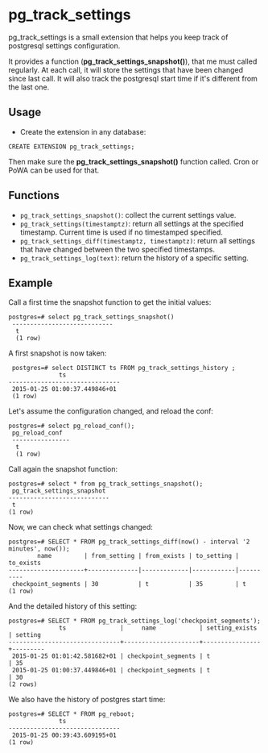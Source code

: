 pg_track_settings
=================

pg_track_settings is a small extension that helps you keep track of
postgresql settings configuration.

It provides a function (**pg_track_settings_snapshot()**), that me must called
regularly. At each call, it will store the settings that have been changed
since last call. It will also track the postgresql start time if it's different
from the last one.


Usage
-----

- Create the extension in any database:

```
CREATE EXTENSION pg_track_settings;
```

Then make sure the **pg_track_settings_snapshot()** function called. Cron or
PoWA can be used for that.

Functions
---------

- `pg_track_settings_snapshot()`: collect the current settings value.
- `pg_track_settings(timestamptz)`: return all settings at the specified timestamp. Current time is used if no timestamped specified.
- `pg_track_settings_diff(timestamptz, timestamptz)`: return all settings that have changed between the two specified timestamps.
- `pg_track_settings_log(text)`: return the history of a specific setting.

Example
-------
Call a first time the snapshot function to get the initial values:

```
postgres=# select pg_track_settings_snapshot()
 ----------------------------
  t
  (1 row)
```

A first snapshot is now taken:

```
 postgres=# select DISTINCT ts FROM pg_track_settings_history ;
              ts
-------------------------------
 2015-01-25 01:00:37.449846+01
 (1 row)
```

Let's assume the configuration changed, and reload the conf:

```
postgres=# select pg_reload_conf();
 pg_reload_conf
 ----------------
  t
  (1 row)
```

Call again the snapshot function:

```
postgres=# select * from pg_track_settings_snapshot();
 pg_track_settings_snapshot
----------------------------
 t
(1 row)
```

Now, we can check what settings changed:

```
postgres=# SELECT * FROM pg_track_settings_diff(now() - interval '2 minutes', now());
        name         | from_setting | from_exists | to_setting | to_exists
---------------------+--------------|-------------|------------|----------
 checkpoint_segments | 30           | t           | 35         | t
(1 row)
```

And the detailed history of this setting:

```
postgres=# SELECT * FROM pg_track_settings_log('checkpoint_segments');
              ts               |     name            | setting_exists | setting 
-------------------------------+---------------------+----------------+---------
 2015-01-25 01:01:42.581682+01 | checkpoint_segments | t              | 35
 2015-01-25 01:00:37.449846+01 | checkpoint_segments | t              | 30
(2 rows)
```


We also have the history of postgres start time:

```
postgres=# SELECT * FROM pg_reboot;
              ts
-------------------------------
 2015-01-25 00:39:43.609195+01
(1 row)
```
